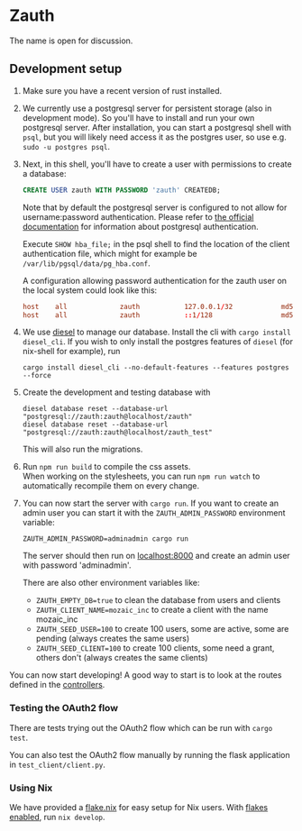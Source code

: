 # Zauth

The name is open for discussion.

## Development setup

1. Make sure you have a recent version of rust installed.

2. We currently use a postgresql server for persistent storage (also in development mode). So you'll have to install and run your own postgresql server. After installation, you can start a postgresql shell with `psql`, but you will likely need access it as the postgres user, so use e.g. `sudo -u postgres psql`.

3. Next, in this shell, you'll have to create a user with permissions to create a database:

    ```sql
    CREATE USER zauth WITH PASSWORD 'zauth' CREATEDB;
    ```

    Note that by default the postgresql server is configured to not allow for username:password authentication. Please refer to [the official documentation](https://www.postgresql.org/docs/9.1/auth-pg-hba-conf.html) for information about postgresql authentication.

    Execute `SHOW hba_file;` in the psql shell to find the location of the client authentication file, which might for example be `/var/lib/pgsql/data/pg_hba.conf`.

    A configuration allowing password authentication for the zauth user on the local system could look like this:

    ```pg_hba.conf
    host    all             zauth           127.0.0.1/32            md5
    host    all             zauth           ::1/128                 md5
    ```

4. We use [diesel](http://diesel.rs/) to manage our database. Install the cli with `cargo install diesel_cli`. If you wish to only install the postgres features of `diesel` (for nix-shell for example), run

    ```shell script
    cargo install diesel_cli --no-default-features --features postgres --force
    ```

5. Create the development and testing database with

    ```shell script
    diesel database reset --database-url "postgresql://zauth:zauth@localhost/zauth"
    diesel database reset --database-url "postgresql://zauth:zauth@localhost/zauth_test"
    ```

    This will also run the migrations.

6. Run `npm run build` to compile the css assets. \
   When working on the stylesheets, you can run `npm run watch` to automatically recompile them on every change.

7. You can now start the server with `cargo run`. If you want to create an admin user you can start it with the `ZAUTH_ADMIN_PASSWORD` environment variable:

    ```shell script
    ZAUTH_ADMIN_PASSWORD=adminadmin cargo run
    ```

   The server should then run on [localhost:8000](http://localhost:8000) and create
   an admin user with password 'adminadmin'.

   There are also other environment variables like:
    - `ZAUTH_EMPTY_DB=true` to clean the database from users and clients
    - `ZAUTH_CLIENT_NAME=mozaic_inc` to create a client with the name mozaic_inc
    - `ZAUTH_SEED_USER=100` to create 100 users, some are active, some are pending (always creates the same users)
    - `ZAUTH_SEED_CLIENT=100` to create 100 clients, some need a grant, others don't (always creates the same clients)

You can now start developing! A good way to start is to look at the routes defined in the [controllers](./src/controllers/).

### Testing the OAuth2 flow

There are tests trying out the OAuth2 flow which can be run with `cargo test`.

You can also test the OAuth2 flow manually by running the flask application in
`test_client/client.py`.

### Using Nix

We have provided a [flake.nix](./flake.nix) for easy setup for Nix users. With [flakes enabled](https://nixos.wiki/wiki/Flakes), run `nix develop`.

